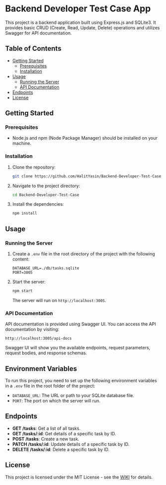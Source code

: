 # Backend Developer Test Case App

This project is a backend application built using Express.js and SQLite3. It provides basic CRUD (Create, Read, Update, Delete) operations and utilizes Swagger for API documentation.

## Table of Contents

- [Getting Started](#getting-started)
  - [Prerequisites](#prerequisites)
  - [Installation](#installation)
- [Usage](#usage)
  - [Running the Server](#running-the-server)
  - [API Documentation](#api-documentation)
- [Endpoints](#endpoints)
- [License](#license)

## Getting Started

### Prerequisites

- Node.js and npm (Node Package Manager) should be installed on your machine.

### Installation

1. Clone the repository:

   ```bash
   git clone https://github.com/HalitYasin/Backend-Developer-Test-Case.git
   ```

2. Navigate to the project directory:

   ```bash
   cd Backend-Developer-Test-Case
   ```

3. Install the dependencies:

   ```bash
   npm install
   ```

## Usage

### Running the Server

1. Create a `.env` file in the root directory of the project with the following content:

   ```
   DATABASE_URL=./db/tasks.sqlite
   PORT=3005
   ```

2. Start the server:

   ```bash
   npm start
   ```

   The server will run on `http://localhost:3005`.

### API Documentation

API documentation is provided using Swagger UI. You can access the API documentation by visiting:

```
http://localhost:3005/api-docs
```

Swagger UI will show you the available endpoints, request parameters, request bodies, and response schemas.

## Environment Variables

To run this project, you need to set up the following environment variables in a `.env` file in the root folder of the project:

- `DATABASE_URL`: The URL or path to your SQLite database file.
- `PORT`: The port on which the server will run.

## Endpoints

- **GET /tasks**: Get a list of all tasks.
- **GET /tasks/:id**: Get details of a specific task by ID.
- **POST /tasks**: Create a new task.
- **PATCH /tasks/:id**: Update details of a specific task by ID.
- **DELETE /tasks/:id**: Delete a specific task by ID.


## License

This project is licensed under the MIT License - see the [WIKI](https://en.wikipedia.org/wiki/MIT_License) for details.